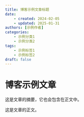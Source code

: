 ```yaml
---
title: 博客示例文章标题
date: 
    - created: 2024-02-05
    - updated: 2025-01-31
authors: [示例作者]
categories:
    - 示例分类1
    - 示例分类2
tags:
    - 示例标签1
    - 示例标签2
draft: false
---
```


# 博客示例文章

这是文章的摘要，它也会包含在正文中。

<!-- more -->

这是文章的正文。
